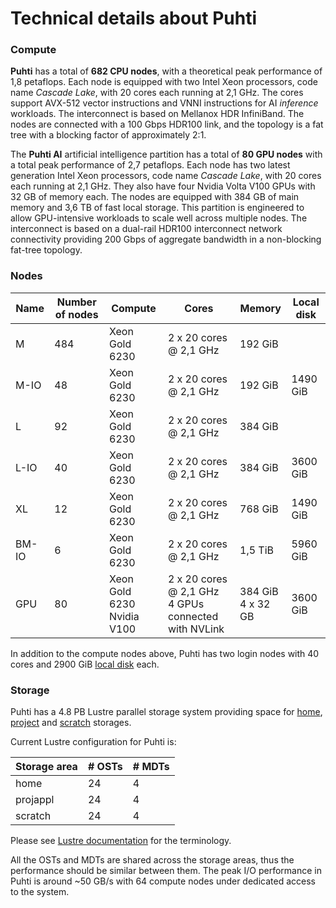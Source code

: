 # Technical details about Puhti

### Compute

**Puhti** has a total of **682 CPU nodes**, with a theoretical peak
performance of 1,8 petaflops. Each node is equipped with two Intel
Xeon processors, code name _Cascade Lake_, with 20 cores each running
at 2,1 GHz. The cores support AVX-512 vector instructions and VNNI
instructions for AI _inference_ workloads. The interconnect is based
on Mellanox HDR InfiniBand. The
nodes are connected with a 100 Gbps HDR100 link, and the topology is a
fat tree with a blocking factor of approximately 2:1.

The **Puhti AI** artificial intelligence partition has a total of **80 GPU
nodes** with a total peak performance of 2,7 petaflops. Each node has
two latest generation Intel Xeon processors, code name _Cascade Lake_,
with 20 cores each running at 2,1 GHz. They also have four Nvidia
Volta V100 GPUs with 32 GB of memory each. The nodes are equipped with
384 GB of main memory and 3,6 TB of fast local storage. This partition
is engineered to allow GPU-intensive workloads to scale well across
multiple nodes. The interconnect is based on a dual-rail HDR100
interconnect network connectivity providing 200 Gbps of aggregate
bandwidth in a non-blocking fat-tree topology.


### Nodes


| Name      |  Number of nodes |  Compute       | Cores                  | Memory  | Local disk |
|-----------|------------------|----------------|------------------------|---------|------------|
| M         |  484             | Xeon Gold 6230 | 2 x 20 cores @ 2,1 GHz | 192 GiB |            |
| M-IO      |  48              | Xeon Gold 6230 | 2 x 20 cores @ 2,1 GHz | 192 GiB |  1490 GiB  |
| L         |  92              | Xeon Gold 6230 | 2 x 20 cores @ 2,1 GHz | 384 GiB |            |
| L-IO      |  40              | Xeon Gold 6230 | 2 x 20 cores @ 2,1 GHz | 384 GiB |  3600 GiB  |
| XL        |  12              | Xeon Gold 6230 | 2 x 20 cores @ 2,1 GHz | 768 GiB |  1490 GiB  |
| BM-IO     |  6               | Xeon Gold 6230 | 2 x 20 cores @ 2,1 GHz | 1,5 TiB |  5960 GiB  |
| GPU       |  80              | Xeon Gold 6230<br>Nvidia V100  | 2 x 20 cores @ 2,1 GHz<br> 4 GPUs connected with NVLink | 384 GiB<br>4 x 32 GB |  3600 GiB  |

In addition to the compute nodes above, Puhti has two login nodes with 40 cores and 2900 GiB
[local disk](disk.md#login-nodes) each.


### Storage

Puhti has a 4.8 PB Lustre parallel storage system providing space for
[home](disk.md#home-directory), [project](disk.md#projappl-directory) and
[scratch](disk.md#scratch-directory) storages.

Current Lustre configuration for Puhti is:

| Storage area | # OSTs | # MDTs |
|--------------|--------|--------|
| home         |  24    |   4    |
| projappl     |  24    |   4    |
| scratch      |  24    |   4    |

Please see [Lustre documentation](lustre.md) for the terminology.

All the OSTs and MDTs are shared across the storage areas, thus the
performance should be similar between them. The peak I/O performance
in Puhti is around ~50 GB/s with 64 compute nodes under dedicated
access to the system.
